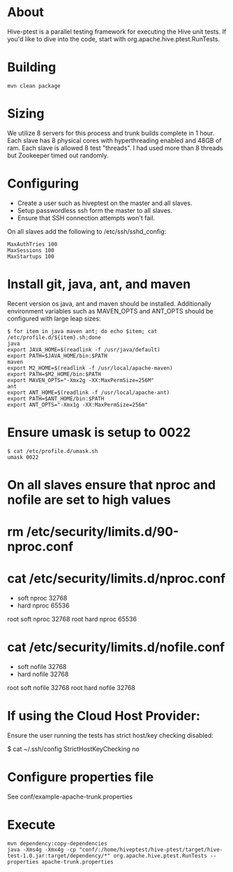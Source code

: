 # About

Hive-ptest is a parallel testing framework for executing the Hive unit tests. If you'd like
to dive into the code, start with org.apache.hive.ptest.RunTests.

# Building

    mvn clean package

# Sizing

We utilize 8 servers for this process and trunk builds complete in 1 hour. Each slave
has 8 physical cores with hyperthreading enabled and 48GB of ram. Each slave is allowed
8 test "threads". I had used more than 8 threads but Zookeeper timed out randomly.

# Configuring

* Create a user such as hiveptest on the master and all slaves.
* Setup passwordless ssh form the master to all slaves.
* Ensure that SSH connection attempts won't fail.

On all slaves add the following to /etc/ssh/sshd_config:

    MaxAuthTries 100
    MaxSessions 100
    MaxStartups 100

# Install git, java, ant, and maven

Recent version os java, ant and maven should be installed. Additionally environment variables
such as MAVEN_OPTS and ANT_OPTS should be configured with large leap sizes:

    $ for item in java maven ant; do echo $item; cat /etc/profile.d/${item}.sh;done
    java
    export JAVA_HOME=$(readlink -f /usr/java/default)
    export PATH=$JAVA_HOME/bin:$PATH
    maven
    export M2_HOME=$(readlink -f /usr/local/apache-maven)
    export PATH=$M2_HOME/bin:$PATH
    export MAVEN_OPTS="-Xmx2g -XX:MaxPermSize=256M"
    ant
    export ANT_HOME=$(readlink -f /usr/local/apache-ant)
    export PATH=$ANT_HOME/bin:$PATH
    export ANT_OPTS="-Xmx1g -XX:MaxPermSize=256m"

# Ensure umask is setup to 0022

    $ cat /etc/profile.d/umask.sh 
    umask 0022

# On all slaves ensure that nproc and nofile are set to high values

# rm /etc/security/limits.d/90-nproc.conf

# cat /etc/security/limits.d/nproc.conf

* soft nproc 32768
* hard nproc 65536

root soft nproc 32768
root hard nproc 65536
# cat /etc/security/limits.d/nofile.conf 

* soft nofile 32768
* hard nofile 32768

root soft nofile 32768
root hard nofile 32768

# If using the Cloud Host Provider:

Ensure the user running the tests has strict host/key checking disabled:

   $ cat ~/.ssh/config
   StrictHostKeyChecking no


# Configure properties file

See conf/example-apache-trunk.properties

# Execute

    mvn dependency:copy-dependencies
    java -Xms4g -Xmx4g -cp "conf/:/home/hiveptest/hive-ptest/target/hive-test-1.0.jar:target/dependency/*" org.apache.hive.ptest.RunTests --properties apache-trunk.properties
